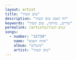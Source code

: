 ```yaml
---
layout: artist
title: "טום קשתי"
description: "דף האמן טום קשתי"
keywords: "שירים, מוזיקה, טום קשתי"
permalink: /artists/טום-קשתי/
songs:
  - number: "32739"
    name: "אתה האבא"
    album: "סינגלים"
    artist: "טום קשתי"
---
```

